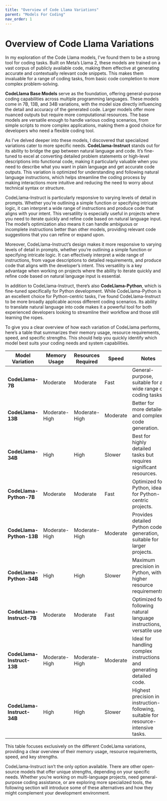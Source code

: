 ```yaml
---
title: "Overview of Code Llama Variations"
parent: "Models For Coding"
nav_order: 1
---
```

# Overview of Code Llama Variations

In my exploration of the Code Llama models, I’ve found them to be a strong tool for coding tasks. Built on Meta’s Llama 2, these models are trained on a vast corpus of publicly available code, making them effective at generating accurate and contextually relevant code snippets. This makes them invaluable for a range of coding tasks, from basic code completion to more complex problem-solving.

**CodeLlama Base Models** serve as the foundation, offering general-purpose coding capabilities across multiple programming languages. These models come in 7B, 13B, and 34B variations, with the model size directly influencing the detail and accuracy of the generated code. Larger models offer more nuanced outputs but require more computational resources. The base models are versatile enough to handle various coding scenarios, from simple scripts to more complex applications, making them a good choice for developers who need a flexible coding tool.

As I’ve delved deeper into these models, I discovered that specialized variations cater to more specific needs. **CodeLlama-Instruct** stands out for its ability to bridge the gap between natural language and code. It’s fine-tuned to excel at converting detailed problem statements or high-level descriptions into functional code, making it particularly valuable when you need to describe what you want in plain language and get accurate code outputs. This variation is optimized for understanding and following natural language instructions, which helps streamline the coding process by making interactions more intuitive and reducing the need to worry about technical syntax or structure.

CodeLlama-Instruct is particularly responsive to varying levels of detail in prompts. Whether you’re outlining a simple function or specifying intricate logic, it can interpret a wide range of instructions and produce code that aligns with your intent. This versatility is especially useful in projects where you need to iterate quickly and refine code based on natural language input. The model’s optimization also means it can handle ambiguous or incomplete instructions better than other models, providing relevant code suggestions that you can refine or expand upon.

Moreover, CodeLlama-Instruct’s design makes it more responsive to varying levels of detail in prompts, whether you’re outlining a simple function or specifying intricate logic. It can effectively interpret a wide range of instructions, from vague descriptions to detailed requirements, and produce code that aligns with the developer’s intent. This versatility is a key advantage when working on projects where the ability to iterate quickly and refine code based on natural language input is essential.

In addition to CodeLlama-Instruct, there’s also **CodeLlama-Python**, which is fine-tuned specifically for Python development. While CodeLlama-Python is an excellent choice for Python-centric tasks, I’ve found CodeLlama-Instruct to be more broadly applicable across different coding scenarios. Its ability to translate natural language into code makes it a powerful tool for both experienced developers looking to streamline their workflow and those still learning the ropes.

To give you a clear overview of how each variation of CodeLlama performs, here’s a table that summarizes their memory usage, resource requirements, speed, and specific strengths. This should help you quickly identify which model best suits your coding needs and system capabilities.

| **Model Variation**        | **Memory Usage** | **Resources Required** | **Speed** | **Notes**                                                    |
| -------------------------- | ---------------- | ---------------------- | --------- | ------------------------------------------------------------ |
| **CodeLlama-7B**           | Moderate         | Moderate               | Fast      | General-purpose, suitable for a wide range of coding tasks.  |
| **CodeLlama-13B**          | Moderate-High    | Moderate-High          | Moderate  | Better for more detailed and complex code generation.        |
| **CodeLlama-34B**          | High             | High                   | Slower    | Best for highly detailed tasks but requires significant resources. |
| **CodeLlama-Python-7B**    | Moderate         | Moderate               | Fast      | Optimized for Python, ideal for Python-centric projects.     |
| **CodeLlama-Python-13B**   | Moderate-High    | Moderate-High          | Moderate  | Provides detailed Python code generation, suitable for larger projects. |
| **CodeLlama-Python-34B**   | High             | High                   | Slower    | Maximum precision in Python, with higher resource requirements. |
| **CodeLlama-Instruct-7B**  | Moderate         | Moderate               | Fast      | Optimized for following natural language instructions, versatile use. |
| **CodeLlama-Instruct-13B** | Moderate-High    | Moderate-High          | Moderate  | Ideal for handling complex instructions and generating detailed code. |
| **CodeLlama-Instruct-34B** | High             | High                   | Slower    | Highest precision in instruction-following, suitable for resource-intensive tasks. |

This table focuses exclusively on the different CodeLlama variations, providing a clear overview of their memory usage, resource requirements, speed, and key strengths.

CodeLlama-Instruct isn’t the only option available. There are other open-source models that offer unique strengths, depending on your specific needs. Whether you’re working on multi-language projects, need general-purpose coding assistance, or are exploring more specialized tools, the following section will introduce some of these alternatives and how they might complement your development environment.

